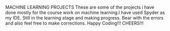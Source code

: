   MACHINE LEARNING PROJECTS
These are some of the projects i have done mostly for the course work on machine learning.I have used Spyder as my IDE.
Still in the learning stage and making progress.
Bear with the errors and also feel free to make corrections.
Happy Coding!!!
CHEERS!!!
